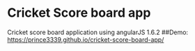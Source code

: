 # Cricket Score board app
Cricket score board application using angularJS 1.6.2
##Demo: https://prince3339.github.io/cricket-score-board-app/
